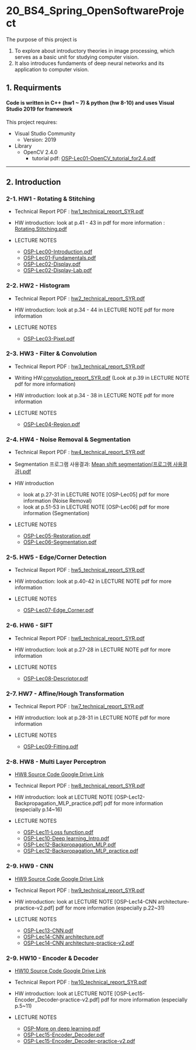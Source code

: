 # 20_BS4_Spring_OpenSoftwareProject
The purpose of this project is 
1. To explore about introductory theories in image processing, which serves as a basic unit for studying computer vision.
2. It also introduces fundaments of deep neural networks and its application to computer vision.

## 1. Requirments
#### Code is written in C++ (hw1 ~ 7) & python (hw 8-10) and uses Visual Studio 2019 for framework 
This project requires:
* Visual Studio Community
  * Version: 2019
* Library
  * OpenCV 2.4.0
    * tutorial pdf: [OSP-Lec01-OpenCV_tutorial_for2.4.pdf](https://github.com/haaappytoast/20_BS4_Spring_OpenSoftwareProject/files/9205452/OSP-Lec01-OpenCV_tutorial_for2.4.pdf)

----------

## 2. Introduction
### 2-1. HW1 - Rotating & Stitching
* Technical Report PDF : [hw1_technical_report_SYR.pdf](https://github.com/haaappytoast/20_BS4_Spring_OpenSoftwareProject/files/9205492/hw1_technical_report_1770044_.pdf)

* HW introduction: look at p.41 - 43 in pdf for more information : [Rotating.Stitching.pdf](https://github.com/haaappytoast/20_BS4_Spring_OpenSoftwareProject/files/9205467/Rotating.Stitching.pdf)
* LECTURE NOTES
  * [OSP-Lec00-Introduction.pdf](https://github.com/haaappytoast/20_BS4_Spring_OpenSoftwareProject/files/9205471/OSP-Lec00-Introduction.pdf)
  * [OSP-Lec01-Fundamentals.pdf](https://github.com/haaappytoast/20_BS4_Spring_OpenSoftwareProject/files/9205472/OSP-Lec01-Fundamentals.pdf)
  * [OSP-Lec02-Display.pdf](https://github.com/haaappytoast/20_BS4_Spring_OpenSoftwareProject/files/9205469/OSP-Lec02-Display.pdf)
  * [OSP-Lec02-Display-Lab.pdf](https://github.com/haaappytoast/20_BS4_Spring_OpenSoftwareProject/files/9205468/OSP-Lec02-Display-Lab.pdf)
  
  
### 2-2. HW2 - Histogram
* Technical Report PDF : [hw2_technical_report_SYR.pdf](https://github.com/haaappytoast/20_BS4_Spring_OpenSoftwareProject/files/9205535/hw2_technical_report_1770044_SYR.pdf)


* HW introduction: look at p.34 - 44 in LECTURE NOTE pdf for more information
* LECTURE NOTES
  * [OSP-Lec03-Pixel.pdf](https://github.com/haaappytoast/20_BS4_Spring_OpenSoftwareProject/files/9205532/OSP-Lec03-Pixel.pdf)
  
  
### 2-3. HW3 - Filter & Convolution
* Technical Report PDF : [hw3_technical_report_SYR.pdf](https://github.com/haaappytoast/20_BS4_Spring_OpenSoftwareProject/files/9205570/hw3_technical_report_SYR.pdf)

* Writing HW:[convolution_report_SYR.pdf](https://github.com/haaappytoast/20_BS4_Spring_OpenSoftwareProject/files/9205573/report.convolution._1770044.pdf) (Look at p.39 in LECTURE NOTE pdf for more information)


* HW introduction: look at p.34 - 38 in LECTURE NOTE pdf for more information
* LECTURE NOTES
  * [OSP-Lec04-Region.pdf](https://github.com/haaappytoast/20_BS4_Spring_OpenSoftwareProject/files/9205566/OSP-Lec04-Region.pdf)

  
### 2-4. HW4 - Noise Removal & Segmentation
* Technical Report PDF : [hw4_technical_report_SYR.pdf](https://github.com/haaappytoast/20_BS4_Spring_OpenSoftwareProject/files/9205592/hw4_technical_report_SYR.pdf)
* Segmentation 프로그램 사용결과: [Mean shift segmentation(프로그램 사용결과).pdf](https://github.com/haaappytoast/20_BS4_Spring_OpenSoftwareProject/files/9205593/Mean.shift.segmentation.pdf)

* HW introduction
  * look at p.27-31 in LECTURE NOTE [OSP-Lec05] pdf for more information (Noise Removal)
  * look at p.51-53 in LECTURE NOTE [OSP-Lec06] pdf for more information (Segmentation)

* LECTURE NOTES
  * [OSP-Lec05-Restoration.pdf](https://github.com/haaappytoast/20_BS4_Spring_OpenSoftwareProject/files/9205600/OSP-Lec05-Restoration.pdf)
  * [OSP-Lec06-Segmentation.pdf](https://github.com/haaappytoast/20_BS4_Spring_OpenSoftwareProject/files/9205603/OSP-Lec06-Segmentation.pdf)


### 2-5. HW5 - Edge/Corner Detection
* Technical Report PDF : [hw5_technical_report_SYR.pdf](https://github.com/haaappytoast/20_BS4_Spring_OpenSoftwareProject/files/9205624/tech_report.5.pdf)

* HW introduction: look at p.40-42 in LECTURE NOTE pdf for more information
* LECTURE NOTES
  * [OSP-Lec07-Edge_Corner.pdf](https://github.com/haaappytoast/20_BS4_Spring_OpenSoftwareProject/files/9205629/OSP-Lec07-Edge_Corner.pdf)

### 2-6. HW6 - SIFT
* Technical Report PDF : [hw6_technical_report_SYR.pdf](https://github.com/haaappytoast/20_BS4_Spring_OpenSoftwareProject/files/9205648/tech_report.6.pdf)

* HW introduction: look at p.27-28 in LECTURE NOTE pdf for more information
* LECTURE NOTES
  * [OSP-Lec08-Descriptor.pdf](https://github.com/haaappytoast/20_BS4_Spring_OpenSoftwareProject/files/9205649/OSP-Lec08-Descriptor.pdf)


### 2-7. HW7 - Affine/Hough Transformation
* Technical Report PDF : [hw7_technical_report_SYR.pdf](https://github.com/haaappytoast/20_BS4_Spring_OpenSoftwareProject/files/9205677/tech_report.7.pdf)


* HW introduction: look at p.28-31 in LECTURE NOTE pdf for more information
* LECTURE NOTES
  * [OSP-Lec09-Fitting.pdf](https://github.com/haaappytoast/20_BS4_Spring_OpenSoftwareProject/files/9205674/OSP-Lec09-Fitting.pdf)



### 2-8. HW8 - Multi Layer Perceptron
* [HW8 Source Code Google Drive Link](https://drive.google.com/drive/folders/1lHBBFJmK-Y2Oz288rPsswWfeGukfz_8a?usp=sharing)
* Technical Report PDF : [hw8_technical_report_SYR.pdf](https://github.com/haaappytoast/20_BS4_Spring_OpenSoftwareProject/files/9205708/tech_report.8_1770044.pdf)

* HW introduction: look at LECTURE NOTE [OSP-Lec12-Backpropagation_MLP_practice.pdf] pdf for more information (especially p.14~16)
* LECTURE NOTES
  * [OSP-Lec11-Loss function.pdf](https://github.com/haaappytoast/20_BS4_Spring_OpenSoftwareProject/files/9205718/OSP-Lec11-Loss.function.pdf)
  * [OSP-Lec10-Deep learning_Intro.pdf](https://github.com/haaappytoast/20_BS4_Spring_OpenSoftwareProject/files/9205716/OSP-Lec10-Deep.learning_Intro.pdf)
  * [OSP-Lec12-Backpropagation_MLP.pdf](https://github.com/haaappytoast/20_BS4_Spring_OpenSoftwareProject/files/9205717/OSP-Lec12-Backpropagation_MLP.pdf)
  * [OSP-Lec12-Backpropagation_MLP_practice.pdf](https://github.com/haaappytoast/20_BS4_Spring_OpenSoftwareProject/files/9205715/OSP-Lec12-Backpropagation_MLP_practice.pdf)


### 2-9. HW9 - CNN
* [HW9 Source Code Google Drive Link](https://drive.google.com/drive/folders/1WkwX72FTeTTD_9L0FI2R9fH3tLKgcM8H?usp=sharing)
* Technical Report PDF : [hw9_technical_report_SYR.pdf](https://github.com/haaappytoast/20_BS4_Spring_OpenSoftwareProject/files/9205740/tech_report.9.pdf)


* HW introduction: look at LECTURE NOTE [OSP-Lec14-CNN architecture-practice-v2.pdf] pdf for more information (especially p.22~31)
* LECTURE NOTES
  * [OSP-Lec13-CNN.pdf](https://github.com/haaappytoast/20_BS4_Spring_OpenSoftwareProject/files/9205744/OSP-Lec13-CNN.pdf)
  * [OSP-Lec14-CNN architecture.pdf](https://github.com/haaappytoast/20_BS4_Spring_OpenSoftwareProject/files/9205742/OSP-Lec14-CNN.architecture.pdf)
  * [OSP-Lec14-CNN architecture-practice-v2.pdf](https://github.com/haaappytoast/20_BS4_Spring_OpenSoftwareProject/files/9205743/OSP-Lec14-CNN.architecture-practice-v2.pdf)

### 2-9. HW10 - Encoder & Decoder
* [HW10 Source Code Google Drive Link](https://drive.google.com/drive/folders/1xYRtkjVk5ZRoY5jb2JnxobQmah84ucot?usp=sharing)
* Technical Report PDF : [hw10_technical_report_SYR.pdf](https://github.com/haaappytoast/20_BS4_Spring_OpenSoftwareProject/files/9205851/tech_report.10_1770044.pdf)

* HW introduction: look at LECTURE NOTE [OSP-Lec15-Encoder_Decoder-practice-v2.pdf] pdf for more information (especially p.5~11)
* LECTURE NOTES
  * [OSP-More on deep learning.pdf](https://github.com/haaappytoast/20_BS4_Spring_OpenSoftwareProject/files/9205855/OSP-More.on.deep.learning.pdf)
  * [OSP-Lec15-Encoder_Decoder.pdf](https://github.com/haaappytoast/20_BS4_Spring_OpenSoftwareProject/files/9205856/OSP-Lec15-Encoder_Decoder.pdf)
  * [OSP-Lec15-Encoder_Decoder-practice-v2.pdf](https://github.com/haaappytoast/20_BS4_Spring_OpenSoftwareProject/files/9205865/OSP-Lec15-Encoder_Decoder-practice-v2.pdf)


